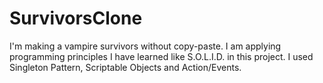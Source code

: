 # SurvivorsClone
 I'm making a vampire survivors without copy-paste. I am applying programming principles I have learned like S.O.L.I.D. in this project. I used Singleton Pattern, Scriptable Objects and Action/Events.
